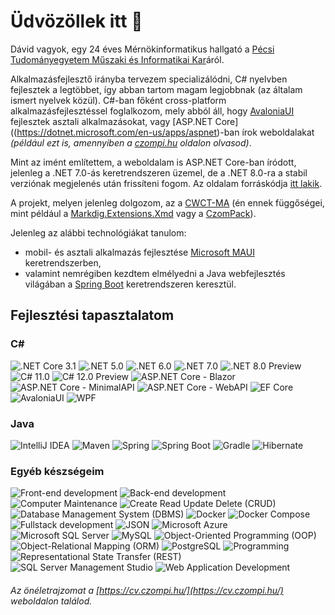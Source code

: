 # Üdvözöllek itt 👋

Dávid vagyok, egy 24 éves Mérnökinformatikus hallgató a [Pécsi Tudományegyetem Műszaki és Informatikai Kar](https://mik.pte.hu/)áról.

Alkalmazásfejlesztő irányba tervezem specializálódni, C# nyelvben fejlesztek a legtöbbet, így abban tartom magam legjobbnak (az általam ismert nyelvek közül).
C#-ban főként cross-platform alkalmazásfejlesztéssel foglalkozom, mely abból áll, hogy [AvaloniaUI](https://avaloniaui.net/) fejlesztek asztali alkalmazásokat, vagy [ASP.NET Core]((https://dotnet.microsoft.com/en-us/apps/aspnet)-ban írok weboldalakat *(például ezt is, amennyiben a [czompi.hu](https://czompi.hu/) oldalon olvasod)*.

Mint az imént említettem, a weboldalam is ASP.NET Core-ban íródott, jelenleg a .NET 7.0-ás keretrendszeren üzemel, de a .NET 8.0-ra a stabil verziónak megjelenés után frissíteni fogom. Az oldalam forráskódja [itt lakik](https://github.com/CzompiSoftware/CWCT-MA).

A projekt, melyen jelenleg dolgozom, az a [CWCT-MA](https://github.com/CzompiSoftware/CWCT-MA) (én ennek függőségei, mint például a [Markdig.Extensions.Xmd](https://github.com/CzompiSoftware/Markdig.Extensions.Xmd) vagy a [CzomPack](https://github.com/CzompiSoftware/CzomPack)).

Jelenleg az alábbi technológiákat tanulom:
- mobil- és asztali alkalmazás fejlesztése [Microsoft MAUI](https://dotnet.microsoft.com/en-us/apps/maui) keretrendszerben,
- valamint nemrégiben kezdtem elmélyedni a Java webfejlesztés világában a [Spring Boot](https://spring.io) keretrendszeren keresztül.

## Fejlesztési tapasztalatom
### C#
<div id="csharp-badges">
  <img src="https://img.shields.io/static/v1?label=&message=.NET%20Core%203.1&color=0a4591&style=flat-square" alt=".NET Core 3.1"/>
  <img src="https://img.shields.io/static/v1?label=&message=.NET%205.0&color=0a4591&style=flat-square" alt=".NET 5.0"/>
  <img src="https://img.shields.io/static/v1?label=&message=.NET%206.0&color=0a4591&style=flat-square" alt=".NET 6.0"/>
  <img src="https://img.shields.io/static/v1?label=&message=.NET%207.0&color=0a4591&style=flat-square" alt=".NET 7.0"/>
  <img src="https://img.shields.io/static/v1?label=&message=.NET%208.0%20Preview&color=0a4591&style=flat-square" alt=".NET 8.0 Preview"/>
  <img src="https://img.shields.io/static/v1?label=&message=C%23%2011.0&color=0a4591&style=flat-square" alt="C# 11.0"/>
  <img src="https://img.shields.io/static/v1?label=&message=C%23%2012.0%20Preview&color=0a4591&style=flat-square" alt="C# 12.0 Preview"/>
  <img src="https://img.shields.io/static/v1?label=&message=ASP.NET%20Core%20-%20Blazor&color=0a4591&style=flat-square" alt="ASP.NET Core - Blazor"/>
  <img src="https://img.shields.io/static/v1?label=&message=ASP.NET%20Core%20-%20MinimalAPI&color=0a4591&style=flat-square" alt="ASP.NET Core - MinimalAPI"/>
  <img src="https://img.shields.io/static/v1?label=&message=ASP.NET%20Core%20-%20WebAPI&color=0a4591&style=flat-square" alt="ASP.NET Core - WebAPI"/>
  <img src="https://img.shields.io/static/v1?label=&message=EF%20Core&color=0a4591&style=flat-square" alt="EF Core"/>
  <img src="https://img.shields.io/static/v1?label=&message=AvaloniaUI&color=0a4591&style=flat-square" alt="AvaloniaUI"/>
  <img src="https://img.shields.io/static/v1?label=&message=WPF&color=0a4591&style=flat-square" alt="WPF"/>
</div>

### Java
<div id="java-badges">
  <img src="https://img.shields.io/static/v1?label=&message=IntelliJ%20IDEA&color=6aad3d&style=flat-square" alt="IntelliJ IDEA"/>
  <img src="https://img.shields.io/static/v1?label=&message=Maven&color=6aad3d&style=flat-square" alt="Maven"/>
  <img src="https://img.shields.io/static/v1?label=&message=Spring&color=6aad3d&style=flat-square" alt="Spring"/>
  <img src="https://img.shields.io/static/v1?label=&message=Spring%20Boot&color=6aad3d&style=flat-square" alt="Spring Boot"/>
  <img src="https://img.shields.io/static/v1?label=&message=Gradle&color=6aad3d&style=flat-square" alt="Gradle"/>
  <img src="https://img.shields.io/static/v1?label=&message=Hibernate&color=6aad3d&style=flat-square" alt="Hibernate"/>
</div>

### Egyéb készségeim
<div id="unordered-badges">
  <img src="https://img.shields.io/static/v1?label=&message=Front-end%20development&color=c14f30&style=flat-square" alt="Front-end development"/>
  <img src="https://img.shields.io/static/v1?label=&message=Back-end%20development&color=c14f30&style=flat-square" alt="Back-end development"/>
  <img src="https://img.shields.io/static/v1?label=&message=Computer%20Maintenance&color=c14f30&style=flat-square" alt="Computer Maintenance"/>
  <img src="https://img.shields.io/static/v1?label=&message=Create%20Read%20Update%20Delete%20%28CRUD%29&color=c14f30&style=flat-square" alt="Create Read Update Delete (CRUD)"/>
  <img src="https://img.shields.io/static/v1?label=&message=Database%20Management%20System%20%28DBMS%29&color=c14f30&style=flat-square" alt="Database Management System (DBMS)"/>
  <img src="https://img.shields.io/static/v1?label=&message=Docker&color=c14f30&style=flat-square" alt="Docker"/>
  <img src="https://img.shields.io/static/v1?label=&message=Docker%20Compose&color=c14f30&style=flat-square" alt="Docker Compose"/>
  <img src="https://img.shields.io/static/v1?label=&message=Software%20Development&color=c14f30&style=flat-square" alt="Fullstack development"/>
  <img src="https://img.shields.io/static/v1?label=&message=JSON&color=c14f30&style=flat-square" alt="JSON"/>
  <img src="https://img.shields.io/static/v1?label=&message=Microsoft%20Azure&color=c14f30&style=flat-square" alt="Microsoft Azure"/>
  <img src="https://img.shields.io/static/v1?label=&message=Microsoft%20SQL%20Server&color=c14f30&style=flat-square" alt="Microsoft SQL Server"/>
  <img src="https://img.shields.io/static/v1?label=&message=MySQL&color=c14f30&style=flat-square" alt="MySQL"/>
  <img src="https://img.shields.io/static/v1?label=&message=Object-Oriented%20Programming%20%28OOP%29&color=c14f30&style=flat-square" alt="Object-Oriented Programming (OOP)"/>
  <img src="https://img.shields.io/static/v1?label=&message=Object-Relational%20Mapping%20%28ORM%29&color=c14f30&style=flat-square" alt="Object-Relational Mapping (ORM)"/>
  <img src="https://img.shields.io/static/v1?label=&message=PostgreSQL&color=c14f30&style=flat-square" alt="PostgreSQL"/>
  <img src="https://img.shields.io/static/v1?label=&message=Programming&color=c14f30&style=flat-square" alt="Programming"/>
  <img src="https://img.shields.io/static/v1?label=&message=Representational%20State%20Transfer%20%28REST%29&color=c14f30&style=flat-square" alt="Representational State Transfer (REST)"/>
  <img src="https://img.shields.io/static/v1?label=&message=SQL%20Server%20Management%20Studio&color=c14f30&style=flat-square" alt="SQL Server Management Studio"/>
  <img src="https://img.shields.io/static/v1?label=&message=Web%20Application%20Development&color=c14f30&style=flat-square" alt="Web Application Development"/>
</div>


###### *Az önéletrajzomat a [https://cv.czompi.hu/](https://cv.czompi.hu/) weboldalon találod.*
